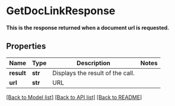# GetDocLinkResponse

#### This is the response returned when a document url is requested.

## Properties
Name | Type | Description | Notes
------------ | ------------- | ------------- | -------------
**result** | **str** | Displays the result of the call. | 
**url** | **str** | URL | 

[[Back to Model list]](../README.md#documentation-for-models) [[Back to API list]](../README.md#documentation-for-api-endpoints) [[Back to README]](../README.md)


